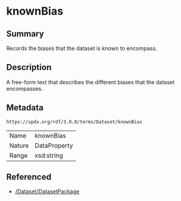 <!-- Automatically generated by spec-parser v2.1.0 on 2024-06-17T15:44:58.460830+00:00 -->
<!-- SPDX-License-Identifier: Community-Spec-1.0 -->

# knownBias

## Summary

Records the biases that the dataset is known to encompass.


## Description

A free-form text that describes the different biases that the dataset encompasses.


## Metadata

`https://spdx.org/rdf/3.0.0/terms/Dataset/knownBias`


| | |
|---|---|
| Name | knownBias |
| Nature | DataProperty |
| Range | xsd:string |




## Referenced

- [/Dataset/DatasetPackage](../../Dataset/Classes/DatasetPackage.md)

